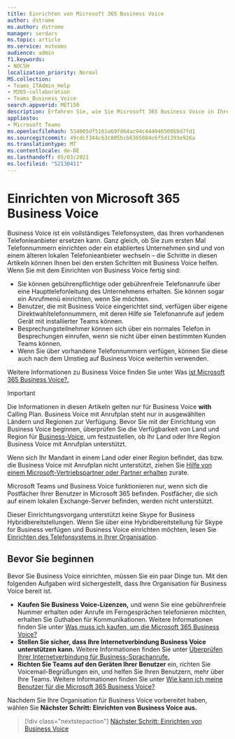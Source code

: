 ```yaml
---
title: Einrichten von Microsoft 365 Business Voice
author: dstrome
ms.author: dstrome
manager: serdars
ms.topic: article
ms.service: msteams
audience: admin
f1.keywords:
- NOCSH
localization_priority: Normal
MS.collection:
- Teams_ITAdmin_Help
- M365-collaboration
- Teams_Business_Voice
search.appverid: MET150
description: Erfahren Sie, wie Sie Microsoft 365 Business Voice in Ihrem kleinen bis mittleren Unternehmen oder Ihrer Organisation einrichten.
appliesto:
- Microsoft Teams
ms.openlocfilehash: 534005df5161a69fd64ac94c444046508b9d7fd1
ms.sourcegitcommit: 49cdcf344c63c805bcb6365804c6f5d1393e926a
ms.translationtype: MT
ms.contentlocale: de-DE
ms.lasthandoff: 05/03/2021
ms.locfileid: "52130411"
---
```

# <a name="set-up-microsoft-365-business-voice"></a>Einrichten von Microsoft 365 Business Voice

Business Voice ist ein vollständiges Telefonsystem, das Ihren vorhandenen Telefonieanbieter ersetzen kann. Ganz gleich, ob Sie zum ersten Mal Telefonnummern einrichten oder ein etabliertes Unternehmen sind und von einem älteren lokalen Telefonieanbieter wechseln – die Schritte in diesen Artikeln können Ihnen bei den ersten Schritten mit Business Voice helfen. Wenn Sie mit dem Einrichten von Business Voice fertig sind:

* Sie können gebührenpflichtige oder gebührenfreie Telefonanrufe über eine Haupttelefonleitung des Unternehmens erhalten. Sie können sogar ein Anrufmenü einrichten, wenn Sie möchten.
* Benutzer, die mit Business Voice eingerichtet sind, verfügen über eigene Direktwahltelefonnummern, mit deren Hilfe sie Telefonanrufe auf jedem Gerät mit installierter Teams können.
* Besprechungsteilnehmer können sich über ein normales Telefon in Besprechungen einrufen, wenn sie nicht über einen bestimmten Kunden Teams können.
* Wenn Sie über vorhandene Telefonnummern verfügen, können Sie diese auch nach dem Umstieg auf Business Voice weiterhin verwenden.

Weitere Informationen zu Business Voice finden Sie unter Was [ist Microsoft 365 Business Voice?.](whats-business-voice.md)

> [!IMPORTANT]
> Die Informationen in diesen Artikeln gelten nur für Business Voice **with** Calling Plan. Business Voice mit Anrufplan steht nur in ausgewählten Ländern und Regionen zur Verfügung. Bevor Sie mit der Einrichtung von Business Voice beginnen, überprüfen Sie die Verfügbarkeit von Land und Region für [Business-Voice,](country-region-availability.md) um festzustellen, ob Ihr Land oder Ihre Region Business Voice mit Anrufplan unterstützt.
>
> Wenn sich Ihr Mandant in einem Land oder einer Region befindet, das bzw. die Business Voice mit Anrufplan nicht unterstützt, ziehen Sie [Hilfe von einem Microsoft-Vertriebspartner oder Partner erhalten](reseller-partner-support.md) zurate.
>
> Microsoft Teams und Business Voice funktionieren nur, wenn sich die Postfächer Ihrer Benutzer in Microsoft 365 befinden.  Postfächer, die sich auf einem lokalen Exchange-Server befinden, werden nicht unterstützt.
>
> Dieser Einrichtungsvorgang unterstützt keine Skype for Business Hybridbereitstellungen. Wenn Sie über eine Hybridbereitstellung für Skype for Business verfügen und Business Voice einrichten möchten, lesen Sie [Einrichten des Telefonsystems in Ihrer Organisation](../setting-up-your-phone-system.md).

## <a name="before-you-begin"></a>Bevor Sie beginnen

Bevor Sie Business Voice einrichten, müssen Sie ein paar Dinge tun. Mit den folgenden Aufgaben wird sichergestellt, dass Ihre Organisation für Business Voice bereit ist.

* **Kaufen Sie Business Voice-Lizenzen,** und wenn Sie eine gebührenfreie Nummer erhalten oder Anrufe im Ferngesprächen telefonieren möchten, erhalten Sie Guthaben für Kommunikationen. Weitere Informationen finden Sie unter [Was muss ich kaufen, um die Microsoft 365 Business Voice?](what-to-buy.md)
* **Stellen Sie sicher, dass Ihre Internetverbindung Business Voice unterstützen kann.** Weitere Informationen finden Sie unter [Überprüfen Ihrer Internetverbindung für Business-Sprachanrufe.](get-ready-internet.md)
* **Richten Sie Teams auf den Geräten Ihrer Benutzer** ein, richten Sie Voicemail-Begrüßungen ein, und helfen Sie Ihren Benutzern, mehr über Ihre Teams. Weitere Informationen finden Sie unter [Wie kann ich meine Benutzer für die Microsoft 365 Business Voice?](prepare-users.md)

Nachdem Sie Ihre Organisation für Business Voice vorbereitet haben, wählen Sie **Nächster Schritt: Einrichten von Business Voice aus.**

> [!div class="nextstepaction"]
> [Nächster Schritt: Einrichten von Business Voice](set-up-emergency-locations.md)
